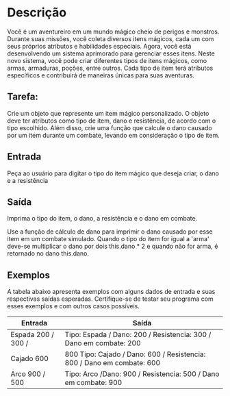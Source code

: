 # Descrição
Você é um aventureiro em um mundo mágico cheio de perigos e monstros. Durante suas missões, você coleta diversos itens mágicos, cada um com seus próprios atributos e habilidades especiais. Agora, você está desenvolvendo um sistema aprimorado para gerenciar esses itens. Neste novo sistema, você pode criar diferentes tipos de itens mágicos, como armas, armaduras, poções, entre outros. Cada tipo de item terá atributos específicos e contribuirá de maneiras únicas para suas aventuras.

## Tarefa:
Crie um objeto que represente um item mágico personalizado. O objeto deve ter atributos como tipo de item, dano e resistência, de acordo com o tipo escolhido. Além disso, crie uma função que calcule o dano causado por um item durante um combate, levando em consideração o tipo de item.

## Entrada
Peça ao usuário para digitar o tipo do item mágico que deseja criar, o dano e a resistência

## Saída
Imprima o tipo do item, o dano, a resistência e o dano em combate.

Use a função de cálculo de dano para imprimir o dano causado por esse item em um combate simulado. Quando o tipo do item for igual a 'arma' deve-se multiplicar o dano por dois this.dano * 2 e quando não for arma, é retornado no dano this.dano.

## Exemplos
A tabela abaixo apresenta exemplos com alguns dados de entrada e suas respectivas saídas esperadas. Certifique-se de testar seu programa com esses exemplos e com outros casos possíveis.

| Entrada |	Saída |
| ------- | ----- |
| Espada 200 / 300 / | Tipo: Espada / Dano: 200 / Resistencia: 300 / Dano em combate: 200 |
| Cajado 600 | 800	Tipo: Cajado / Dano: 600 / Resistencia: 800 / Dano em combate: 600 |
| Arco 900 / 500 | Tipo: Arco /Dano: 900 / Resistencia: 500 / Dano em combate: 900 |
